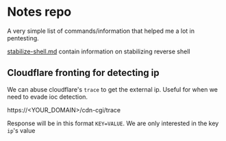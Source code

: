 # Notes repo 

A very simple list of commands/information that helped me a lot in pentesting.

[stabilize-shell.md](stabilize-shell.md) contain information on stabilizing reverse shell

## Cloudflare fronting for detecting ip

We can abuse cloudflare's `trace` to get the external ip. Useful for when we need to evade ioc detection.

https://<YOUR_DOMAIN>/cdn-cgi/trace

Response will be in this format `KEY=VALUE`. We are only interested in the key `ip`'s value
